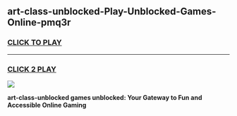 
## art-class-unblocked-Play-Unblocked-Games-Online-pmq3r
<h3>
<a href="https://premium76.site?title=art-class-unblocked&ref=25A">CLICK TO PLAY</a></h3>
<hr>

<h3>
<a href="https://premium76.site?title=art-class-unblocked&ref=25A">CLICK 2 PLAY</a>
  
</h3>

<a href="https://premium76.site?title=art-class-unblocked&ref=25A"><img src="https://clearcache.store/games.png"></a>


**art-class-unblocked games unblocked: Your Gateway to Fun and Accessible Online Gaming**
